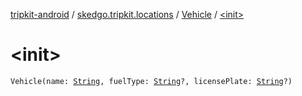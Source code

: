 [tripkit-android](../../index.md) / [skedgo.tripkit.locations](../index.md) / [Vehicle](index.md) / [&lt;init&gt;](./-init-.md)

# &lt;init&gt;

`Vehicle(name: `[`String`](https://kotlinlang.org/api/latest/jvm/stdlib/kotlin/-string/index.html)`, fuelType: `[`String`](https://kotlinlang.org/api/latest/jvm/stdlib/kotlin/-string/index.html)`?, licensePlate: `[`String`](https://kotlinlang.org/api/latest/jvm/stdlib/kotlin/-string/index.html)`?)`
